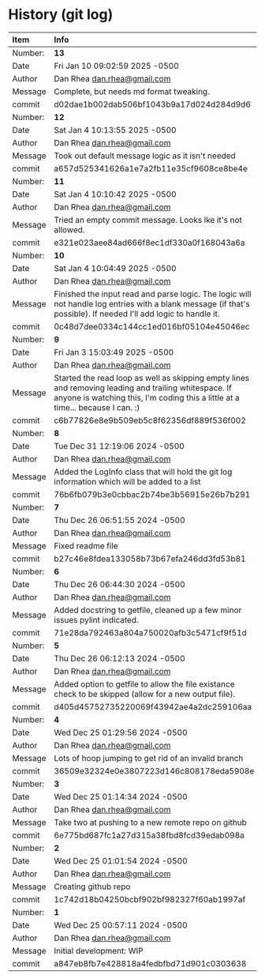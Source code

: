 # History (git log)
| Item | Info | 
| :--- | :--- |
| Number: | **13** |
| Date | Fri Jan 10 09:02:59 2025 -0500 |
| Author | Dan Rhea <dan.rhea@gmail.com> |
| Message | Complete, but needs md format tweaking. |
| commit | d02dae1b002dab506bf1043b9a17d024d284d9d6 |
| Number: | **12** |
| Date | Sat Jan 4 10:13:55 2025 -0500 |
| Author | Dan Rhea <dan.rhea@gmail.com> |
| Message | Took out default message logic as it isn't needed |
| commit | a657d525341626a1e7a2fb11e35cf9608ce8be4e |
| Number: | **11** |
| Date | Sat Jan 4 10:10:42 2025 -0500 |
| Author | Dan Rhea <dan.rhea@gmail.com> |
| Message | Tried an empty commit message. Looks lke it's not allowed. |
| commit | e321e023aee84ad666f8ec1df330a0f168043a6a |
| Number: | **10** |
| Date | Sat Jan 4 10:04:49 2025 -0500 |
| Author | Dan Rhea <dan.rhea@gmail.com> |
| Message | Finished the input read and parse logic. The logic will not handle log entries with a blank message (if that's possible). If needed I'll add logic to handle it. |
| commit | 0c48d7dee0334c144cc1ed016bf05104e45046ec |
| Number: | **9** |
| Date | Fri Jan 3 15:03:49 2025 -0500 |
| Author | Dan Rhea <dan.rhea@gmail.com> |
| Message | Started the read loop as well as skipping empty lines and removing leading and trailing whitespace. If anyone is watching this, I'm coding this a little at a time... because I can. :) |
| commit | c6b77826e8e9b509eb5c8f62356df889f536f002 |
| Number: | **8** |
| Date | Tue Dec 31 12:19:06 2024 -0500 |
| Author | Dan Rhea <dan.rhea@gmail.com> |
| Message | Added the LogInfo class that will hold the git log information which will be added to a list |
| commit | 76b6fb079b3e0cbbac2b74be3b56915e26b7b291 |
| Number: | **7** |
| Date | Thu Dec 26 06:51:55 2024 -0500 |
| Author | Dan Rhea <dan.rhea@gmail.com> |
| Message | Fixed readme file |
| commit | b27c46e8fdea133058b73b67efa246dd3fd53b81 |
| Number: | **6** |
| Date | Thu Dec 26 06:44:30 2024 -0500 |
| Author | Dan Rhea <dan.rhea@gmail.com> |
| Message | Added docstring to getfile, cleaned up a few minor issues pylint indicated. |
| commit | 71e28da792463a804a750020afb3c5471cf9f51d |
| Number: | **5** |
| Date | Thu Dec 26 06:12:13 2024 -0500 |
| Author | Dan Rhea <dan.rhea@gmail.com> |
| Message | Added option to getfile to allow the file existance check to be skipped (allow for a new output file). |
| commit | d405d45752735220069f43942ae4a2dc259106aa |
| Number: | **4** |
| Date | Wed Dec 25 01:29:56 2024 -0500 |
| Author | Dan Rhea <dan.rhea@gmail.com> |
| Message | Lots of hoop jumping to get rid of an invalid branch |
| commit | 36509e32324e0e3807223d146c808178eda5908e |
| Number: | **3** |
| Date | Wed Dec 25 01:14:34 2024 -0500 |
| Author | Dan Rhea <dan.rhea@gmail.com> |
| Message | Take two at pushing to a new remote repo on github |
| commit | 6e775bd687fc1a27d315a38fbd8fcd39edab098a |
| Number: | **2** |
| Date | Wed Dec 25 01:01:54 2024 -0500 |
| Author | Dan Rhea <dan.rhea@gmail.com> |
| Message | Creating github repo |
| commit | 1c742d18b04250bcbf902bf982327f60ab1997af |
| Number: | **1** |
| Date | Wed Dec 25 00:57:11 2024 -0500 |
| Author | Dan Rhea <dan.rhea@gmail.com> |
| Message | Initial development: WIP |
| commit | a847eb8fb7e428818a4fedbfbd71d901c0303638 |
